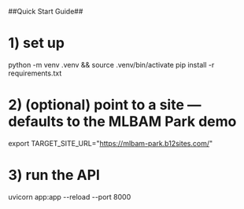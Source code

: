 ##Quick Start Guide##

# 1) set up
python -m venv .venv && source .venv/bin/activate
pip install -r requirements.txt

# 2) (optional) point to a site — defaults to the MLBAM Park demo
export TARGET_SITE_URL="https://mlbam-park.b12sites.com/"

# 3) run the API
uvicorn app:app --reload --port 8000
